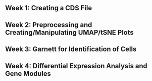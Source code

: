 ## Week 1: Creating a CDS File
## Week 2: Preprocessing and Creating/Manipulating UMAP/tSNE Plots
## Week 3: Garnett for Identification of Cells
## Week 4: Differential Expression Analysis and Gene Modules
